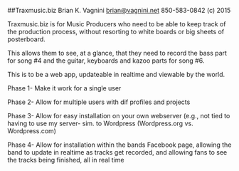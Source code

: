 ##Traxmusic.biz
Brian K. Vagnini
brian@vagnini.net
850-583-0842
(c) 2015

Traxmusic.biz is for Music Producers who need to be able to keep
track of the production process, without resorting to white boards
or big sheets of posterboard.

This allows them to see, at a glance, that they need to record the
 bass part for song #4 and the guitar, keyboards and kazoo parts for
 song #6.

This is to be a web app, updateable in realtime and viewable by the world.

Phase 1- Make it work for a single user

Phase 2- Allow for multiple users with dif profiles and projects

Phase 3- Allow for easy installation on your own webserver (e.g., not tied 
 to having to use my server- sim. to Wordpress 
 (Wordpress.org vs. Wordpress.com)

Phase 4- Allow for installation within the bands Facebook page, allowing
 the band to update in realtime as tracks get recorded, and allowing fans
 to see the tracks being finished, all in real time 
